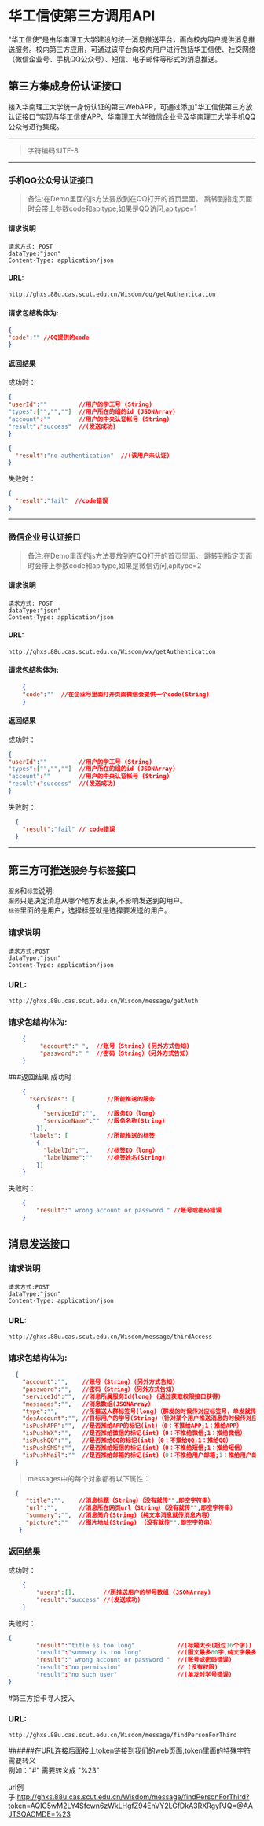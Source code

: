 # 华工信使第三方调用API
"华工信使"是由华南理工大学建设的统一消息推送平台，面向校内用户提供消息推送服务。校内第三方应用，可通过该平台向校内用户进行包括华工信使、社交网络（微信企业号、手机QQ公众号）、短信、电子邮件等形式的消息推送。

## 第三方集成身份认证接口
接入华南理工大学统一身份认证的第三WebAPP，可通过添加"华工信使第三方放认证接口"实现与华工信使APP、华南理工大学微信企业号及华南理工大学手机QQ公众号进行集成。

****
>  字符编码:UTF-8
****

### 手机QQ公众号认证接口

> 备注:在Demo里面的js方法要放到在QQ打开的首页里面。
> 跳转到指定页面时会带上参数code和apitype,如果是QQ访问,apitype=1

#### 请求说明
    请求方式: POST
    dataType:"json"
    Content-Type: application/json

#### URL:
    http://ghxs.88u.cas.scut.edu.cn/Wisdom/qq/getAuthentication

#### 请求包结构体为:
```json
{
"code":"" //QQ提供的code
}
```
#### 返回结果
成功时：
```json
{
"userId":""         //用户的学工号 (String)
"types":["","",""]  //用户所在的组的id (JSONArray)
"account":""        //用户的中央认证帐号 (String)
"result":"success"  //(发送成功)
}
```
```json
{
  "result":"no authentication"  //(该用户未认证)
}
```
失败时：
```json
{
  "result":"fail"  //code错误
}
```
***
### 微信企业号认证接口

> 备注:在Demo里面的js方法要放到在QQ打开的首页里面。
> 跳转到指定页面时会带上参数code和apitype,如果是微信访问,apitype=2
#### 请求说明
    请求方式: POST
    dataType:"json"
    Content-Type: application/json

#### URL:
    http://ghxs.88u.cas.scut.edu.cn/Wisdom/wx/getAuthentication

#### 请求包结构体为:
```json
    {
    "code":""  //在企业号里面打开页面微信会提供一个code(String)
    }

```
#### 返回结果
成功时：
```json
{
"userId":""         //用户的学工号 (String)
"types":["","",""]  //用户所在的组的id (JSONArray)
"account":""        //用户的中央认证帐号 (String)
"result":"success"  //(发送成功)
}
```
失败时：
```json
  {
    "result":"fail" // code错误
  }
```
***
## 第三方可推送`服务`与`标签`接口

`服务`和`标签`说明:  
`服务`只是决定消息从哪个地方发出来,不影响发送到的用户。  
`标签`里面的是用户，选择标签就是选择要发送的用户。

### 请求说明
    请求方式:POST
    dataType:"json"
    Content-Type: application/json
### URL:
    http://ghxs.88u.cas.scut.edu.cn/Wisdom/message/getAuth
### 请求包结构体为:
```json
    {
         "account":" ",  //账号（String）(另外方式告知)
         "password":" "  //密码（String）（另外方式告知）
    }
```
###返回结果
成功时：
```json
    {
      "services": [         //所能推送的服务
        {
          "serviceId":"",   //服务ID（long）
          "serviceName":""  //服务名称(String)
        }],
      "labels": [           //所能推送的标签
        {
          "labelId":"",     //标签ID（long）
          "labelName":""    //标签姓名(String)
        }]
    }
```
失败时：
```json
    {
        "result":" wrong account or password " //账号或密码错误
    }
```
## 消息发送接口
### 请求说明
    请求方式:POST
    dataType:"json"
    Content-Type: application/json
### URL:
    http://ghxs.88u.cas.scut.edu.cn/Wisdom/message/thirdAccess
### 请求包结构体为:
```json
  {
    "account":"",    //账号（String）(另外方式告知)
    "password":"",   //密码（String）（另外方式告知）
    "serviceId":"",  //消息所属服务Id(long) (通过获取权限接口获得)
    "messages":"",   //消息数组(JSONArray)
    "type":"",       //所推送人群标签号(long)（群发的时候传对应标签号，单发就传0）
    "desAccount":"", //目标用户的学号(String)（针对某个用户推送消息的时候传对应学号，群发时传字符串"0"）
    "isPushAPP":"",  //是否推给APP的标记(int)（0：不推给APP;1：推给APP）
    "isPushWX":"",   //是否推给微信的标记(int)（0：不推给微信;1：推给微信）
    "isPushQQ":"",   //是否推给QQ的标记(int)（0：不推给QQ;1：推给QQ）
    "isPushSMS":"",  //是否推给短信的标记(int)（0：不推给短信;1：推给短信）
    "isPushMail":""  //是否推给邮箱的标记(int)（0：不推给用户邮箱;1：推给用户邮箱）
  }
```
> messages中的每个对象都有以下属性：
```json
  {
     "title":"",    //消息标题（String）（没有就传"",即空字符串）
     "url":"",      //消息所在网页url（String）（没有就传"",即空字符串）
     "summary":"",  //消息简介(String)（纯文本消息就传消息内容）
     "picture":""   //图片地址(String) （没有就传"",即空字符串）
   }
```
### 返回结果
成功时：
```json
    {
        "users":[],        //所推送用户的学号数组 (JSONArray)
        "result":"success" //(发送成功)
    }
```
失败时：
```json
{
        "result":"title is too long"            //(标题太长(超过16个字))
        "result":"summary is too long"          //(图文最多60字,纯文字最多400字)
        "result":" wrong account or password "  //(账号或密码错误)
        "result":"no permission"                // (没有权限)
        "result":"no such user"                 //(单发时学号错误)
}
```







#第三方拾卡寻人接入
### URL:
    http://ghxs.88u.cas.scut.edu.cn/Wisdom/message/findPersonForThird 

######在URL连接后面接上token链接到我们的web页面,token里面的特殊字符需要转义  
例如："#" 需要转义成 "%23"

url例子:http://ghxs.88u.cas.scut.edu.cn/Wisdom/message/findPersonForThird?token=AQIC5wM2LY4Sfcwn6zWkLHgfZ94EhVY2LGfDkA3RXRgyPJQ=@AAJTSQACMDE=%23
